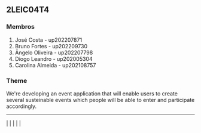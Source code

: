 ## 2LEIC04T4


### Membros

1. José Costa - up202207871 
2. Bruno Fortes - up202209730
3. Ângelo Oliveira - up202207798
4. Diogo Leandro - up202005304
5. Carolina Almeida - up202108757

### Theme

We're developing an event application that will enable users to create several susteinable events which people will be able to enter and participate accordingly.


___________________
|
|
|
|
|